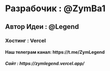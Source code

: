 <h1>Разрабочик : @ZymBa1</h1>
<h2>Автор Идеи : @Legend</h2>
<h3>Хостинг : Vercel</h3>
<h4>Наш телеграм канал: https://t.me/ZymLegend</h4>
<h5>Сайт : https://zymlegend.vercel.app/</h5>
